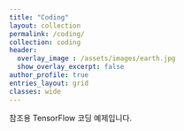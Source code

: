```yaml
---
title: "Coding"
layout: collection
permalink: /coding/
collection: coding
header:
  overlay_image : /assets/images/earth.jpg
  show_overlay_excerpt: false
author_profile: true
entries_layout: grid
classes: wide
---
```


참조용 TensorFlow 코딩 예제입니다.
